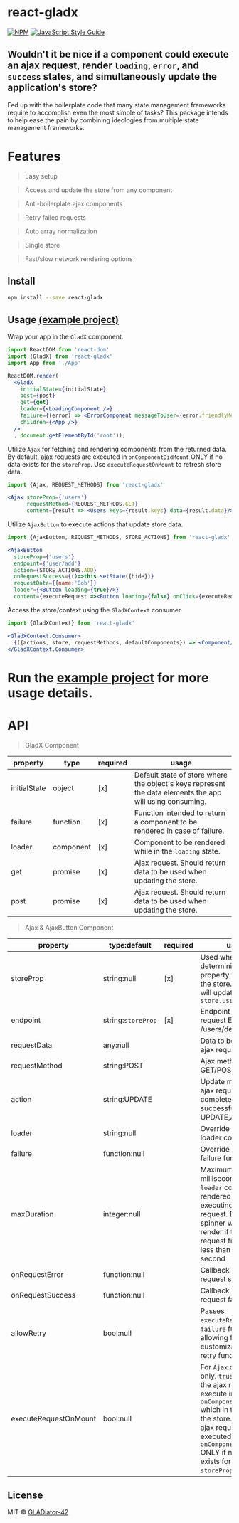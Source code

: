 
# react-gladx

[![NPM](https://img.shields.io/npm/v/react-gladx.svg)](https://www.npmjs.com/package/react-gladx) [![JavaScript Style Guide](https://img.shields.io/badge/code_style-standard-brightgreen.svg)](https://standardjs.com)

## Wouldn't it be nice if a component could execute an ajax request, render `loading`, `error`, and `success` states, and simultaneously update the application's store?
Fed up with the boilerplate code that many state management frameworks require to accomplish even the most simple of tasks? This package intends to 
help ease the pain by combining ideologies from multiple state management frameworks.   

# Features

> Easy setup

> Access and update the store from any component 

> Anti-boilerplate ajax components  

> Retry failed requests
  
> Auto array normalization 

> Single store

> Fast/slow network rendering options

## Install

```bash
npm install --save react-gladx
```

## Usage [(example project)](https://github.com/Glad-Tech/react-gladx/tree/master/example)

Wrap your app in the `GladX` component.
```jsx
import ReactDOM from 'react-dom'
import {GladX} from 'react-gladx'
import App from './App'

ReactDOM.render(
  <GladX
    initialState={initialState}
    post={post}
    get={get}
    loader={<LoadingComponent />}
    failure={(error) => <ErrorComponent messageToUser={error.friendlyMessage} />}
    children={<App />}
  />
  , document.getElementById('root'));
```


Utilize `Ajax` for fetching and rendering components from the returned data. By default, ajax requests are executed in `onComponentDidMount` ONLY if no data exists for the `storeProp`. Use `executeRequestOnMount` to refresh store data.

```jsx
import {Ajax, REQUEST_METHODS} from 'react-gladx'

<Ajax storeProp={'users'} 
      requestMethod={REQUEST_METHODS.GET}
      content={result => <Users keys={result.keys} data={result.data}/> }/>
```

Utilize `AjaxButton` to execute actions that update store data. 

```jsx
import {AjaxButton, REQUEST_METHODS, STORE_ACTIONS} from 'react-gladx'

<AjaxButton 
  storeProp={'users'}
  endpoint={'user/add'}
  action={STORE_ACTIONS.ADD}
  onRequestSuccess={()=>this.setState({hide})}
  requestData={{name:'Bob'}}
  loader={<Button loading={true}/>}
  content={executeRequest =><Button loading={false} onClick={executeRequest} />} />
```


Access the store/context using the `GladXContext` consumer. 

```jsx
import {GladXContext} from 'react-gladx'

<GladXContext.Consumer>
  {({actions, store, requestMethods, defaultComponents}) => <Component/>}
</GladXContext.Consumer>
```

# Run the [example project](https://github.com/Glad-Tech/react-gladx/tree/master/example) for more usage details.


# API

> GladX Component

property | type| required | usage
------------ | ------------- | ----------- | ----------
initialState | object | [x] | Default state of store where the object's keys represent the data elements the app will using consuming.
failure | function | [x] | Function intended to return a component to be rendered in case of failure. 
loader | component | [x] | Component to be rendered while in the `loading` state.
get | promise | [x] | Ajax request. Should return data to be used when updating the store.
post | promise | [x] | Ajax request. Should return data to be used when updating the store.

> Ajax & AjaxButton Component

property | type:default | required | usage
------------ | ------------- | ----------- | ----------
storeProp | string:null | [x] | Used when determining which property to update in the store. Ex. `users` will update `store.users`  
endpoint | string:`storeProp`  | [x] | Endpoint for the ajax request Ex. /users/delete/`{id}`
requestData | any:null |  | Data to be used in ajax request 
requestMethod | string:POST |  | Ajax method type Ex. GET/POST
action | string:UPDATE |  | Update method when ajax request has completed successfully Ex. UPDATE,ADD,DELETE
loader | string:null |  | Override default loader component.
failure | function:null |  | Override default failure function.
maxDuration | integer:null |  | Maximum amount of milliseconds until `loader` component is rendered when executing ajax request. Ex. `500` spinner will not render if the ajax request finishes in less than half a second
onRequestError | function:null |  | Callback when ajax request succeeds
onRequestSuccess | function:null |  | Callback when ajax request fails
allowRetry | bool:null |  | Passes `executeRequest` to `failure` function allowing for customization of retry functionality.
executeRequestOnMount | bool:null |  | For `Ajax` component only. `true` will force the ajax request to execute in `onComponentDidMount` which in turn updates the store. By default, ajax requests are executed in `onComponentDidMount` ONLY if no data exists for the `storeProp`.




## License

MIT © [GLADiator-42](https://github.com/GLADiator-42)
